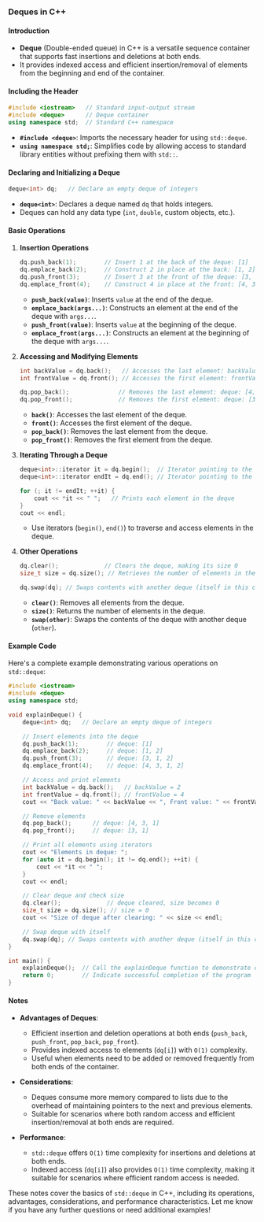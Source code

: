 ### Deques in C++

#### Introduction
- **Deque** (Double-ended queue) in C++ is a versatile sequence container that supports fast insertions and deletions at both ends.
- It provides indexed access and efficient insertion/removal of elements from the beginning and end of the container.

#### Including the Header
```cpp
#include <iostream>   // Standard input-output stream
#include <deque>      // Deque container
using namespace std;  // Standard C++ namespace
```

- **`#include <deque>`**: Imports the necessary header for using `std::deque`.
- **`using namespace std;`**: Simplifies code by allowing access to standard library entities without prefixing them with `std::`.

#### Declaring and Initializing a Deque
```cpp
deque<int> dq;   // Declare an empty deque of integers
```

- **`deque<int>`**: Declares a deque named `dq` that holds integers.
- Deques can hold any data type (`int`, `double`, custom objects, etc.).

#### Basic Operations

1. **Insertion Operations**
   ```cpp
   dq.push_back(1);        // Insert 1 at the back of the deque: [1]
   dq.emplace_back(2);     // Construct 2 in place at the back: [1, 2]
   dq.push_front(3);       // Insert 3 at the front of the deque: [3, 1, 2]
   dq.emplace_front(4);    // Construct 4 in place at the front: [4, 3, 1, 2]
   ```

   - **`push_back(value)`**: Inserts `value` at the end of the deque.
   - **`emplace_back(args...)`**: Constructs an element at the end of the deque with `args...`.
   - **`push_front(value)`**: Inserts `value` at the beginning of the deque.
   - **`emplace_front(args...)`**: Constructs an element at the beginning of the deque with `args...`.

2. **Accessing and Modifying Elements**
   ```cpp
   int backValue = dq.back();   // Accesses the last element: backValue = 2
   int frontValue = dq.front(); // Accesses the first element: frontValue = 4

   dq.pop_back();              // Removes the last element: deque: [4, 3, 1]
   dq.pop_front();             // Removes the first element: deque: [3, 1]
   ```

   - **`back()`**: Accesses the last element of the deque.
   - **`front()`**: Accesses the first element of the deque.
   - **`pop_back()`**: Removes the last element from the deque.
   - **`pop_front()`**: Removes the first element from the deque.

3. **Iterating Through a Deque**
   ```cpp
   deque<int>::iterator it = dq.begin();  // Iterator pointing to the beginning of the deque
   deque<int>::iterator endIt = dq.end(); // Iterator pointing to the end of the deque

   for (; it != endIt; ++it) {
       cout << *it << " ";   // Prints each element in the deque
   }
   cout << endl;
   ```

   - Use iterators (`begin()`, `end()`) to traverse and access elements in the deque.

4. **Other Operations**
   ```cpp
   dq.clear();             // Clears the deque, making its size 0
   size_t size = dq.size(); // Retrieves the number of elements in the deque: size = 0

   dq.swap(dq); // Swaps contents with another deque (itself in this case)
   ```

   - **`clear()`**: Removes all elements from the deque.
   - **`size()`**: Returns the number of elements in the deque.
   - **`swap(other)`**: Swaps the contents of the deque with another deque (`other`).

#### Example Code

Here's a complete example demonstrating various operations on `std::deque`:

```cpp
#include <iostream>
#include <deque>
using namespace std;

void explainDeque() {
    deque<int> dq;   // Declare an empty deque of integers

    // Insert elements into the deque
    dq.push_back(1);        // deque: [1]
    dq.emplace_back(2);     // deque: [1, 2]
    dq.push_front(3);       // deque: [3, 1, 2]
    dq.emplace_front(4);    // deque: [4, 3, 1, 2]

    // Access and print elements
    int backValue = dq.back();   // backValue = 2
    int frontValue = dq.front(); // frontValue = 4
    cout << "Back value: " << backValue << ", Front value: " << frontValue << endl;

    // Remove elements
    dq.pop_back();      // deque: [4, 3, 1]
    dq.pop_front();     // deque: [3, 1]

    // Print all elements using iterators
    cout << "Elements in deque: ";
    for (auto it = dq.begin(); it != dq.end(); ++it) {
        cout << *it << " ";
    }
    cout << endl;

    // Clear deque and check size
    dq.clear();             // deque cleared, size becomes 0
    size_t size = dq.size(); // size = 0
    cout << "Size of deque after clearing: " << size << endl;

    // Swap deque with itself
    dq.swap(dq); // Swaps contents with another deque (itself in this case)
}

int main() {
    explainDeque();  // Call the explainDeque function to demonstrate deque operations
    return 0;        // Indicate successful completion of the program
}
```

#### Notes
- **Advantages of Deques**:
  - Efficient insertion and deletion operations at both ends (`push_back`, `push_front`, `pop_back`, `pop_front`).
  - Provides indexed access to elements (`dq[i]`) with `O(1)` complexity.
  - Useful when elements need to be added or removed frequently from both ends of the container.

- **Considerations**:
  - Deques consume more memory compared to lists due to the overhead of maintaining pointers to the next and previous elements.
  - Suitable for scenarios where both random access and efficient insertion/removal at both ends are required.

- **Performance**:
  - `std::deque` offers `O(1)` time complexity for insertions and deletions at both ends.
  - Indexed access (`dq[i]`) also provides `O(1)` time complexity, making it suitable for scenarios where efficient random access is needed.

These notes cover the basics of `std::deque` in C++, including its operations, advantages, considerations, and performance characteristics. Let me know if you have any further questions or need additional examples!